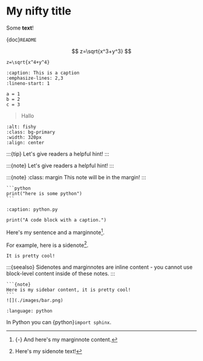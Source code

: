 # My nifty title

Some **text**!

{doc}`README`

$$
z=\sqrt{x^3+y^3}
$$

```{math}
z=\sqrt{x^4+y^4}
```

```{code-block} python
:caption: This is a caption
:emphasize-lines: 2,3
:lineno-start: 1

a = 1
b = 2
c = 3
```

> Hallo

```{image} images/bar.png
:alt: fishy
:class: bg-primary
:width: 320px
:align: center
```

:::{tip}
Let's give readers a helpful hint!
:::

:::{note}
Let's give readers a helpful hint!
:::

:::{note}
:class: margin
This note will be in the margin!
:::

````{margin} Code blocks in margins
```python
print("here is some python")
```
````

```{code-block} python
:caption: python.py

print("A code block with a caption.")
```

Here's my sentence and a marginnote[^mn1].

[^mn1]: {-} And here's my marginnote content.

For example, here is a sidenote[^ex].

[^ex]: Here's my sidenote text!

```{margin} **Here is my margin content**
It is pretty cool!
```

:::{seealso}
Sidenotes and marginnotes are inline content - you cannot use block-level content inside of these notes.
:::

````{sidebar} **My sidebar title**
```{note}
Here is my sidebar content, it is pretty cool!
```
![](./images/bar.png)
````

```{role} python(code)
:language: python
```

In Python you can {python}`import sphinx`.

